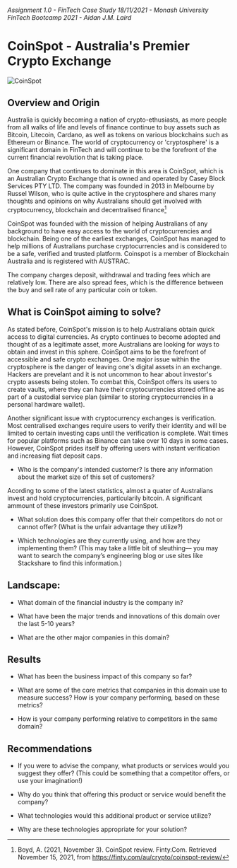 ###### Assignment 1.0 - FinTech Case Study 18/11/2021 - Monash University FinTech Bootcamp 2021 - Aidan J.M. Laird

# CoinSpot - Australia's Premier Crypto Exchange

![CoinSpot](https://user-images.githubusercontent.com/80402302/142199022-00a20508-a6cc-44a5-8f03-6214b3f56c8b.png)

## Overview and Origin

Australia is quickly becoming a nation of crypto-ethusiasts, as more people from all walks of life and levels of finance continue to buy assets such as Bitcoin, Litecoin, Cardano, as well as tokens on various blockchains such as Ethereum or Binance. The world of cryptocurrency or 'cryptosphere' is a significant domain in FinTech and will continue to be the forefront of the current financial revolution that is taking place. 

One company that continues to dominate in this area is CoinSpot, which is an Australian Crypto Exchange that is owned and operated by Casey Block Services PTY LTD. The company was founded in 2013 in Melbourne by Russel Wilson, who is quite active in the cryptosphere and shares many thoughts and opinions on why Australians should get involved with cryptocurrency, blockchain and decentralised finance[^1]
[^1]: Boyd, A. (2021, November 3). CoinSpot review. Finty.Com. Retrieved November 15, 2021, from https://finty.com/au/crypto/coinspot-review/

CoinSpot was founded with the mission of helping Australians of any background to have easy access to the world of cryptocurrencies and blockchain. Being one of the earliest exchanges, CoinSpot has managed to help millions of Australians purchase cryptocurrencies and is considered to be a safe, verified and trusted platform. Coinspot is a member of Blockchain Australia and is registered with AUSTRAC. 

The company charges deposit, withdrawal and trading fees which are relatively low. There are also spread fees, which is the difference between the buy and sell rate of any particular coin or token. 


## What is CoinSpot aiming to solve? 

As stated before, CoinSpot's mission is to help Australians obtain quick access to digital currencies. As crypto continues to become adopted and thought of as a legitimate asset, more Australians are looking for ways to obtain and invest in this sphere. CoinSpot aims to be the forefront of accessible and safe crypto exchanges. One major issue within the cryptosphere is the danger of leaving one's digital assets in an exchange. Hackers are prevelant and it is not uncommon to hear about investor's crypto assests being stolen. To combat this, CoinSpot offers its users to create vaults, where they can have their cryptocurrencies stored offline as part of a custodial service plan (similar to storing cryptocurrencies in a personal hardware wallet). 

Another significant issue with cryptocurrency exchanges is verification. Most centralised exchanges require users to verify their identity and will be limited to certain investing caps until the verification is complete. Wait times for popular platforms such as Binance can take over 10 days in some cases. However, CoinSpot prides itself by offering users with instant verification and increasing fiat deposit caps. 

* Who is the company's intended customer?  Is there any information about the market size of this set of customers?

Acording to some of the latest statistics, almost a quater of Australians invest and hold cryptocurrencies, particularily bitcoin. A significant ammount of these investors primarily use CoinSpot. 

* What solution does this company offer that their competitors do not or cannot offer? (What is the unfair advantage they utilize?)



* Which technologies are they currently using, and how are they implementing them? (This may take a little bit of sleuthing–– you may want to search the company’s engineering blog or use sites like Stackshare to find this information.)

## Landscape:

* What domain of the financial industry is the company in?

* What have been the major trends and innovations of this domain over the last 5-10 years?

* What are the other major companies in this domain?

## Results

* What has been the business impact of this company so far?

* What are some of the core metrics that companies in this domain use to measure success? How is your company performing, based on these metrics?

* How is your company performing relative to competitors in the same domain?

## Recommendations

* If you were to advise the company, what products or services would you suggest they offer? (This could be something that a competitor offers, or use your imagination!)

* Why do you think that offering this product or service would benefit the company?

* What technologies would this additional product or service utilize?

* Why are these technologies appropriate for your solution?




